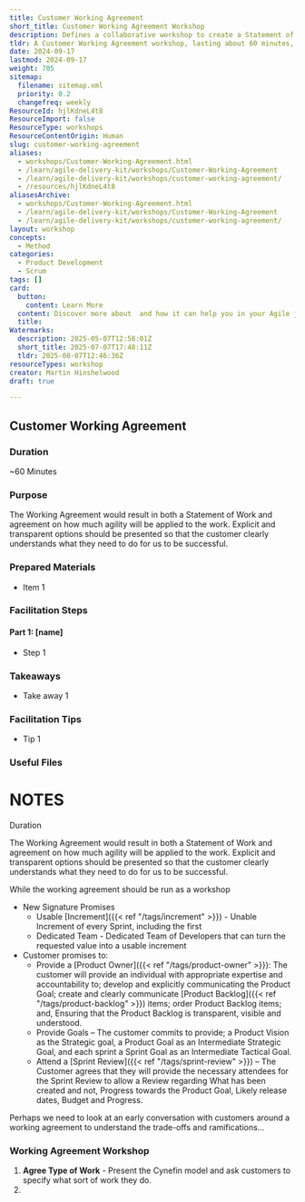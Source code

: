 ```yaml
---
title: Customer Working Agreement
short_title: Customer Working Agreement Workshop
description: Defines a collaborative workshop to create a Statement of Work and clarify customer and provider responsibilities, agility level, and key commitments for project success.
tldr: A Customer Working Agreement workshop, lasting about 60 minutes, helps both parties define a clear Statement of Work and agree on the level of agility to apply. It ensures customers understand their responsibilities, such as providing a Product Owner, clear goals, and attending Sprint Reviews, while the development team commits to delivering usable increments and a dedicated team. Development managers should use this workshop early to clarify expectations, roles, and trade-offs for successful collaboration.
date: 2024-09-17
lastmod: 2024-09-17
weight: 705
sitemap:
  filename: sitemap.xml
  priority: 0.2
  changefreq: weekly
ResourceId: hjlKdneL4t8
ResourceImport: false
ResourceType: workshops
ResourceContentOrigin: Human
slug: customer-working-agreement
aliases:
  - workshops/Customer-Working-Agreement.html
  - /learn/agile-delivery-kit/workshops/Customer-Working-Agreement
  - /learn/agile-delivery-kit/workshops/customer-working-agreement/
  - /resources/hjlKdneL4t8
aliasesArchive:
  - workshops/Customer-Working-Agreement.html
  - /learn/agile-delivery-kit/workshops/Customer-Working-Agreement
  - /learn/agile-delivery-kit/workshops/customer-working-agreement/
layout: workshop
concepts:
  - Method
categories:
  - Product Development
  - Scrum
tags: []
card:
  button:
    content: Learn More
  content: Discover more about  and how it can help you in your Agile journey!
  title: 
Watermarks:
  description: 2025-05-07T12:58:01Z
  short_title: 2025-07-07T17:48:11Z
  tldr: 2025-08-07T12:46:36Z
resourceTypes: workshop
creator: Martin Hinshelwood
draft: true

---
```

## Customer Working Agreement

### Duration

~60 Minutes

### Purpose

The Working Agreement would result in both a Statement of Work and agreement on how much agility will be applied to the work. Explicit and transparent options should be presented so that the customer clearly understands what they need to do for us to be successful.

### Prepared Materials

- Item 1

### Facilitation Steps

#### Part 1: [name]

- Step 1

### Takeaways

- Take away 1

### Facilitation Tips

- Tip 1

### Useful Files

# NOTES

Duration

The Working Agreement would result in both a Statement of Work and agreement on how much agility will be applied to the work. Explicit and transparent options should be presented so that the customer clearly understands what they need to do for us to be successful.

While the working agreement should be run as a workshop

- New Signature Promises
  - Usable [Increment]({{< ref "/tags/increment" >}}) - Unable Increment of every Sprint, including the first
  - Dedicated Team - Dedicated Team of Developers that can turn the requested value into a usable increment
- Customer promises to:
  - Provide a [Product Owner]({{< ref "/tags/product-owner" >}}): The customer will provide an individual with appropriate expertise and accountability to; develop and explicitly communicating the Product Goal; create and clearly communicate [Product Backlog]({{< ref "/tags/product-backlog" >}}) items; order Product Backlog items; and, Ensuring that the Product Backlog is transparent, visible and understood.
  - Provide Goals – The customer commits to provide; a Product Vision as the Strategic goal, a Product Goal as an Intermediate Strategic Goal, and each sprint a Sprint Goal as an Intermediate Tactical Goal.
  - Attend a [Sprint Review]({{< ref "/tags/sprint-review" >}}) – The Customer agrees that they will provide the necessary attendees for the Sprint Review to allow a Review regarding What has been created and not, Progress towards the Product Goal, Likely release dates, Budget and Progress.

Perhaps we need to look at an early conversation with customers around a working agreement to understand the trade-offs and ramifications…

### Working Agreement Workshop

1. **Agree Type of Work** - Present the Cynefin model and ask customers to specify what sort of work they do.
2.
